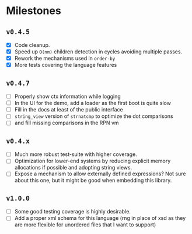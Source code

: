 # Milestones

## `v0.4.5`

- [x] Code cleanup.
- [x] Speed up `O(nm)` children detection in cycles avoiding multiple passes.
- [x] Rework the mechanisms used in `order-by`
- [x] More tests covering the language features

## `v0.4.7`

- [ ] Properly show ctx information while logging
- [ ] In the UI for the demo, add a loader as the first boot is quite slow
- [ ] Fill in the docs at least of the public interface
- [ ] `string_view` version of `strnatcmp` to optimize the dot comparisons
- [ ] and fill missing comparisons in the RPN vm

## `v0.4.x`

- [ ] Much more robust test-suite with higher coverage.
- [ ] Optimization for lower-end systems by reducing explicit memory allocations if possible and adopting string views.
- [ ] Expose a mechanism to allow externally defined expressions? Not sure about this one, but it might be good when embedding this library.

## `v1.0.0`

- [ ] Some good testing coverage is highly desirable.
- [ ] Add a proper xml schema for this language (rng in place of xsd as they are more flexible for unordered files that I want to support)
